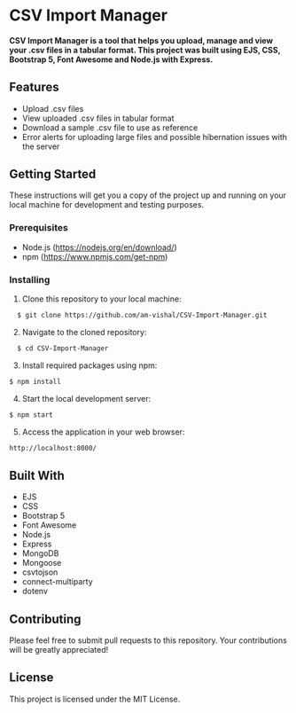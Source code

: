 # CSV Import Manager

#### CSV Import Manager is a tool that helps you upload, manage and view your .csv files in a tabular format. This project was built using EJS, CSS, Bootstrap 5, Font Awesome and Node.js with Express.

## Features

- Upload .csv files
- View uploaded .csv files in tabular format
- Download a sample .csv file to use as reference
- Error alerts for uploading large files and possible hibernation issues with the server

## Getting Started

These instructions will get you a copy of the project up and running on your local machine for development and testing purposes.

### Prerequisites

- Node.js (https://nodejs.org/en/download/)
- npm (https://www.npmjs.com/get-npm)

### Installing

1. Clone this repository to your local machine:

```bash
  $ git clone https://github.com/am-vishal/CSV-Import-Manager.git
```

2. Navigate to the cloned repository:

```bash
  $ cd CSV-Import-Manager
```

3. Install required packages using npm:

```bash
$ npm install
```

4. Start the local development server:

```bash
$ npm start
```

5. Access the application in your web browser:

```bash
http://localhost:8000/
```

## Built With

- EJS
- CSS
- Bootstrap 5
- Font Awesome
- Node.js
- Express
- MongoDB
- Mongoose
- csvtojson
- connect-multiparty
- dotenv

## Contributing

Please feel free to submit pull requests to this repository. Your contributions will be greatly appreciated!

## License

This project is licensed under the MIT License.
